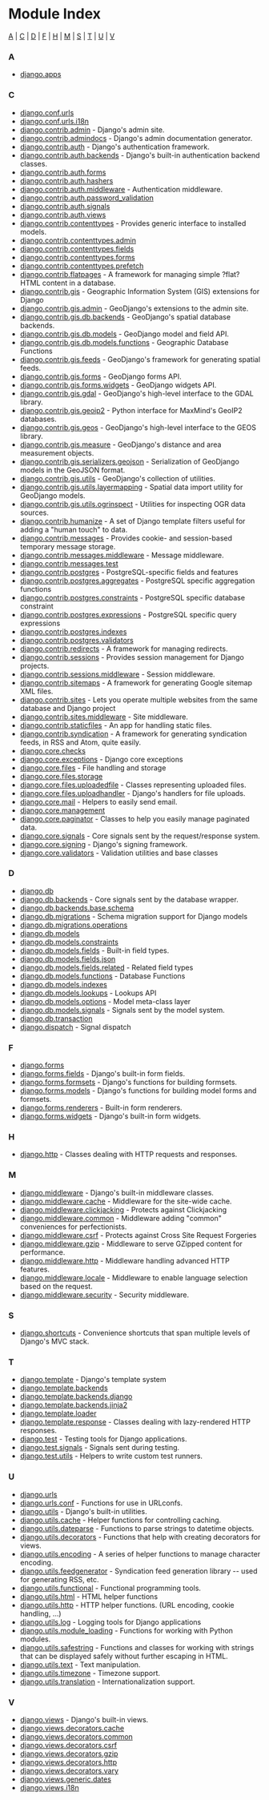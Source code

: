 # Module Index

[A](#a) | [C](#c) | [D](#d) | [F](#f) | [H](#h) | [M](#m) | [S](#s) | [T](#t) | [U](#u) | [V](#v)

### A

*   [django.apps](../ref/applications)

### C

*   [django.conf.urls](../ref/urls)
*   [django.conf.urls.i18n](../topics/i18n/translation)
*   [django.contrib.admin](../ref/contrib/admin/index) - Django's admin site.
*   [django.contrib.admindocs](../ref/contrib/admin/admindocs) - Django's admin documentation generator.
*   [django.contrib.auth](../topics/auth/index) - Django's authentication framework.
*   [django.contrib.auth.backends](../ref/contrib/auth) - Django's built-in authentication backend classes.
*   [django.contrib.auth.forms](../topics/auth/default)
*   [django.contrib.auth.hashers](../topics/auth/passwords)
*   [django.contrib.auth.middleware](../ref/middleware) - Authentication middleware.
*   [django.contrib.auth.password_validation](../topics/auth/passwords)
*   [django.contrib.auth.signals](../ref/contrib/auth)
*   [django.contrib.auth.views](../topics/auth/default)
*   [django.contrib.contenttypes](../ref/contrib/contenttypes) - Provides generic interface to installed models.
*   [django.contrib.contenttypes.admin](../ref/contrib/contenttypes)
*   [django.contrib.contenttypes.fields](../ref/contrib/contenttypes)
*   [django.contrib.contenttypes.forms](../ref/contrib/contenttypes)
*   [django.contrib.contenttypes.prefetch](../ref/contrib/contenttypes)
*   [django.contrib.flatpages](../ref/contrib/flatpages) - A framework for managing simple ?flat? HTML content in a database.
*   [django.contrib.gis](../ref/contrib/gis/index) - Geographic Information System (GIS) extensions for Django
*   [django.contrib.gis.admin](../ref/contrib/gis/admin) - GeoDjango's extensions to the admin site.
*   [django.contrib.gis.db.backends](../ref/contrib/gis/db-api) - GeoDjango's spatial database backends.
*   [django.contrib.gis.db.models](../ref/contrib/gis/model-api) - GeoDjango model and field API.
*   [django.contrib.gis.db.models.functions](../ref/contrib/gis/functions) - Geographic Database Functions
*   [django.contrib.gis.feeds](../ref/contrib/gis/feeds) - GeoDjango's framework for generating spatial feeds.
*   [django.contrib.gis.forms](../ref/contrib/gis/forms-api) - GeoDjango forms API.
*   [django.contrib.gis.forms.widgets](../ref/contrib/gis/forms-api) - GeoDjango widgets API.
*   [django.contrib.gis.gdal](../ref/contrib/gis/gdal) - GeoDjango's high-level interface to the GDAL library.
*   [django.contrib.gis.geoip2](../ref/contrib/gis/geoip2) - Python interface for MaxMind's GeoIP2 databases.
*   [django.contrib.gis.geos](../ref/contrib/gis/geos) - GeoDjango's high-level interface to the GEOS library.
*   [django.contrib.gis.measure](../ref/contrib/gis/measure) - GeoDjango's distance and area measurement objects.
*   [django.contrib.gis.serializers.geojson](../ref/contrib/gis/serializers) - Serialization of GeoDjango models in the GeoJSON format.
*   [django.contrib.gis.utils](../ref/contrib/gis/utils) - GeoDjango's collection of utilities.
*   [django.contrib.gis.utils.layermapping](../ref/contrib/gis/layermapping) - Spatial data import utility for GeoDjango models.
*   [django.contrib.gis.utils.ogrinspect](../ref/contrib/gis/ogrinspect) - Utilities for inspecting OGR data sources.
*   [django.contrib.humanize](../ref/contrib/humanize) - A set of Django template filters useful for adding a "human touch" to data.
*   [django.contrib.messages](../ref/contrib/messages) - Provides cookie- and session-based temporary message storage.
*   [django.contrib.messages.middleware](../ref/middleware) - Message middleware.
*   [django.contrib.messages.test](../ref/contrib/messages)
*   [django.contrib.postgres](../ref/contrib/postgres/index) - PostgreSQL-specific fields and features
*   [django.contrib.postgres.aggregates](../ref/contrib/postgres/aggregates) - PostgreSQL specific aggregation functions
*   [django.contrib.postgres.constraints](../ref/contrib/postgres/constraints) - PostgreSQL specific database constraint
*   [django.contrib.postgres.expressions](../ref/contrib/postgres/expressions) - PostgreSQL specific query expressions
*   [django.contrib.postgres.indexes](../ref/contrib/postgres/indexes)
*   [django.contrib.postgres.validators](../ref/contrib/postgres/validators)
*   [django.contrib.redirects](../ref/contrib/redirects) - A framework for managing redirects.
*   [django.contrib.sessions](../topics/http/sessions) - Provides session management for Django projects.
*   [django.contrib.sessions.middleware](../ref/middleware) - Session middleware.
*   [django.contrib.sitemaps](../ref/contrib/sitemaps) - A framework for generating Google sitemap XML files.
*   [django.contrib.sites](../ref/contrib/sites) - Lets you operate multiple websites from the same database and Django project
*   [django.contrib.sites.middleware](../ref/middleware) - Site middleware.
*   [django.contrib.staticfiles](../ref/contrib/staticfiles) - An app for handling static files.
*   [django.contrib.syndication](../ref/contrib/syndication) - A framework for generating syndication feeds, in RSS and Atom, quite easily.
*   [django.core.checks](../topics/checks)
*   [django.core.exceptions](../ref/exceptions) - Django core exceptions
*   [django.core.files](../ref/files/index) - File handling and storage
*   [django.core.files.storage](../ref/files/storage)
*   [django.core.files.uploadedfile](../ref/files/uploads) - Classes representing uploaded files.
*   [django.core.files.uploadhandler](../ref/files/uploads) - Django's handlers for file uploads.
*   [django.core.mail](../topics/email) - Helpers to easily send email.
*   [django.core.management](../howto/custom-management-commands)
*   [django.core.paginator](../ref/paginator) - Classes to help you easily manage paginated data.
*   [django.core.signals](../ref/signals) - Core signals sent by the request/response system.
*   [django.core.signing](../topics/signing) - Django's signing framework.
*   [django.core.validators](../ref/validators) - Validation utilities and base classes

### D

*   [django.db](../topics/db/index)
*   [django.db.backends](../ref/signals) - Core signals sent by the database wrapper.
*   [django.db.backends.base.schema](../ref/schema-editor)
*   [django.db.migrations](../topics/migrations) - Schema migration support for Django models
*   [django.db.migrations.operations](../ref/migration-operations)
*   [django.db.models](../topics/db/models)
*   [django.db.models.constraints](../ref/models/constraints)
*   [django.db.models.fields](../ref/models/fields) - Built-in field types.
*   [django.db.models.fields.json](../topics/db/queries)
*   [django.db.models.fields.related](../ref/models/fields) - Related field types
*   [django.db.models.functions](../ref/models/database-functions) - Database Functions
*   [django.db.models.indexes](../ref/models/indexes)
*   [django.db.models.lookups](../ref/models/lookups) - Lookups API
*   [django.db.models.options](../ref/models/meta) - Model meta-class layer
*   [django.db.models.signals](../ref/signals) - Signals sent by the model system.
*   [django.db.transaction](../topics/db/transactions)
*   [django.dispatch](../topics/signals) - Signal dispatch

### F

*   [django.forms](../ref/forms/api)
*   [django.forms.fields](../ref/forms/fields) - Django's built-in form fields.
*   [django.forms.formsets](../ref/forms/formsets) - Django's functions for building formsets.
*   [django.forms.models](../ref/forms/models) - Django's functions for building model forms and formsets.
*   [django.forms.renderers](../ref/forms/renderers) - Built-in form renderers.
*   [django.forms.widgets](../ref/forms/widgets) - Django's built-in form widgets.

### H

*   [django.http](../ref/request-response) - Classes dealing with HTTP requests and responses.

### M

*   [django.middleware](../ref/middleware) - Django's built-in middleware classes.
*   [django.middleware.cache](../ref/middleware) - Middleware for the site-wide cache.
*   [django.middleware.clickjacking](../ref/clickjacking) - Protects against Clickjacking
*   [django.middleware.common](../ref/middleware) - Middleware adding "common" conveniences for perfectionists.
*   [django.middleware.csrf](../ref/csrf) - Protects against Cross Site Request Forgeries
*   [django.middleware.gzip](../ref/middleware) - Middleware to serve GZipped content for performance.
*   [django.middleware.http](../ref/middleware) - Middleware handling advanced HTTP features.
*   [django.middleware.locale](../ref/middleware) - Middleware to enable language selection based on the request.
*   [django.middleware.security](../ref/middleware) - Security middleware.

### S

*   [django.shortcuts](../topics/http/shortcuts) - Convenience shortcuts that span multiple levels of Django's MVC stack.

### T

*   [django.template](../topics/templates) - Django's template system
*   [django.template.backends](../topics/templates)
*   [django.template.backends.django](../topics/templates)
*   [django.template.backends.jinja2](../topics/templates)
*   [django.template.loader](../topics/templates)
*   [django.template.response](../ref/template-response) - Classes dealing with lazy-rendered HTTP responses.
*   [django.test](../topics/testing/overview) - Testing tools for Django applications.
*   [django.test.signals](../ref/signals) - Signals sent during testing.
*   [django.test.utils](../topics/testing/advanced) - Helpers to write custom test runners.

### U

*   [django.urls](../ref/urlresolvers)
*   [django.urls.conf](../ref/urls) - Functions for use in URLconfs.
*   [django.utils](../ref/utils) - Django's built-in utilities.
*   [django.utils.cache](../ref/utils) - Helper functions for controlling caching.
*   [django.utils.dateparse](../ref/utils) - Functions to parse strings to datetime objects.
*   [django.utils.decorators](../ref/utils) - Functions that help with creating decorators for views.
*   [django.utils.encoding](../ref/utils) - A series of helper functions to manage character encoding.
*   [django.utils.feedgenerator](../ref/utils) - Syndication feed generation library -- used for generating RSS, etc.
*   [django.utils.functional](../ref/utils) - Functional programming tools.
*   [django.utils.html](../ref/utils) - HTML helper functions
*   [django.utils.http](../ref/utils) - HTTP helper functions. (URL encoding, cookie handling, ...)
*   [django.utils.log](../ref/logging) - Logging tools for Django applications
*   [django.utils.module_loading](../ref/utils) - Functions for working with Python modules.
*   [django.utils.safestring](../ref/utils) - Functions and classes for working with strings that can be displayed safely without further escaping in HTML.
*   [django.utils.text](../ref/utils) - Text manipulation.
*   [django.utils.timezone](../ref/utils) - Timezone support.
*   [django.utils.translation](../ref/utils) - Internationalization support.

### V

*   [django.views](../ref/views) - Django's built-in views.
*   [django.views.decorators.cache](../topics/http/decorators)
*   [django.views.decorators.common](../topics/http/decorators)
*   [django.views.decorators.csrf](../ref/csrf)
*   [django.views.decorators.gzip](../topics/http/decorators)
*   [django.views.decorators.http](../topics/http/decorators)
*   [django.views.decorators.vary](../topics/http/decorators)
*   [django.views.generic.dates](../ref/class-based-views/generic-date-based)
*   [django.views.i18n](../topics/i18n/translation)